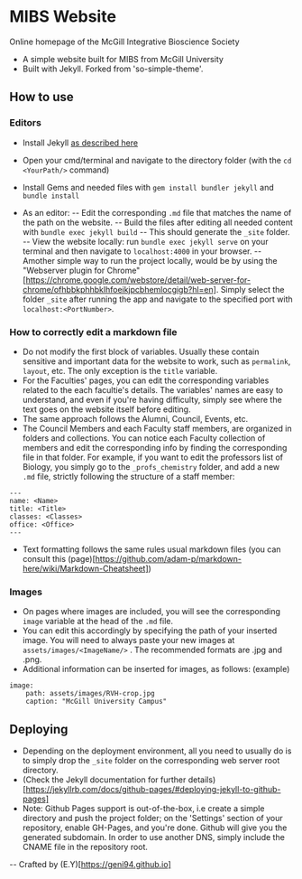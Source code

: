 # MIBS Website

Online homepage of the McGill Integrative Bioscience Society

- A simple website built for MIBS from McGill University
- Built with Jekyll. Forked from 'so-simple-theme'.

## How to use

### Editors

- Install Jekyll [as described here](https://jekyllrb.com/docs/installation/)
- Open your cmd/terminal and navigate to the directory folder (with the `cd <YourPath/>` command)
- Install Gems and needed files with `gem install bundler jekyll` and `bundle install`

- As an editor:
  -- Edit the corresponding `.md` file that matches the name of the path on the website.
  -- Build the files after editing all needed content with `bundle exec jekyll build`
  -- This should generate the `_site` folder.
  -- View the website locally: run `bundle exec jekyll serve` on your terminal and then navigate to `localhost:4000` in your browser.
  -- Amother simple way to run the project locally, would be by using the "Webserver plugin for Chrome"[https://chrome.google.com/webstore/detail/web-server-for-chrome/ofhbbkphhbklhfoeikjpcbhemlocgigb?hl=en]. Simply select the folder `_site` after running the app and navigate to the specified port with `localhost:<PortNumber>`.

### How to correctly edit a markdown file

- Do not modify the first block of variables. Usually these contain sensitive and important data for the website to work, such as `permalink`, `layout`, etc. The only exception is the `title` variable.
- For the Faculties' pages, you can edit the corresponding variables related to the each facultie's details. The variables' names are easy to understand, and even if you're having difficulty, simply see where the text goes on the website itself before editing.
- The same approach follows the Alumni, Council, Events, etc.
- The Council Members and each Faculty staff members, are organized in folders and collections. You can notice each Faculty collection of members and edit the corresponding info by finding the corresponding file in that folder. For example, if you want to edit the professors list of Biology, you simply go to the `_profs_chemistry` folder, and add a new `.md` file, strictly following the structure of a staff member:

```
---
name: <Name>
title: <Title>
classes: <Classes>
office: <Office>
---
```

- Text formatting follows the same rules usual markdown files (you can consult this (page)[https://github.com/adam-p/markdown-here/wiki/Markdown-Cheatsheet])

### Images

- On pages where images are included, you will see the corresponding `image` variable at the head of the `.md` file.
- You can edit this accordingly by specifying the path of your inserted image. You will need to always paste your new images at `assets/images/<ImageName/>` . The recommended formats are .jpg and .png.
- Additional information can be inserted for images, as follows:
  (example)

```
image:
    path: assets/images/RVH-crop.jpg
    caption: "McGill University Campus"
```

## Deploying

- Depending on the deployment environment, all you need to usually do is to simply drop the `_site` folder on the corresponding web server root directory.
- (Check the Jekyll documentation for further details)[https://jekyllrb.com/docs/github-pages/#deploying-jekyll-to-github-pages]
- Note: Github Pages support is out-of-the-box, i.e create a simple directory and push the project folder; on the 'Settings' section of your repository, enable GH-Pages, and you're done. Github will give you the generated subdomain. In order to use another DNS, simply include the CNAME file in the repository root.

-- Crafted by (E.Y)[https://geni94.github.io]
